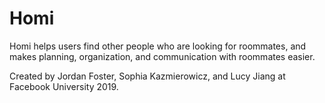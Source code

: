 # Homi

Homi helps users find other people who are looking for roommates, and makes planning, organization, and communication with roommates easier. 

Created by Jordan Foster, Sophia Kazmierowicz, and Lucy Jiang at Facebook University 2019.
